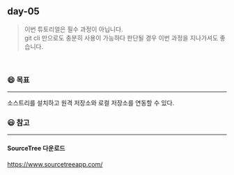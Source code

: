## day-05
> 이번 튜토리얼은 필수 과정이 아닙니다.  
> git cli 만으로도 충분히 사용이 가능하다 판단될 경우 이번 과정을 지나가셔도 좋습니다.

<br>

### :smile: 목표
---
소스트리를 설치하고 원격 저장소와 로컬 저장소를 연동할 수 있다.
<br>


### 😃 참고 
---

#### SourceTree 다운로드
https://www.sourcetreeapp.com/
